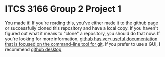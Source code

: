 # ITCS 3166 Group 2 Project 1
You made it! If you're reading this, you've either made it to the github page
or successfully cloned this repository and have a local copy. If you haven't
figured out what it means to "clone" a repository, you should do that now. If
you're looking for more information, [github has very useful documentation
that is focused on the command-line tool for
git](https://guides.github.com/introduction/git-handbook/#basic-git). If you
prefer to use a GUI, I recommend [github desktop](https://desktop.github.com/)
